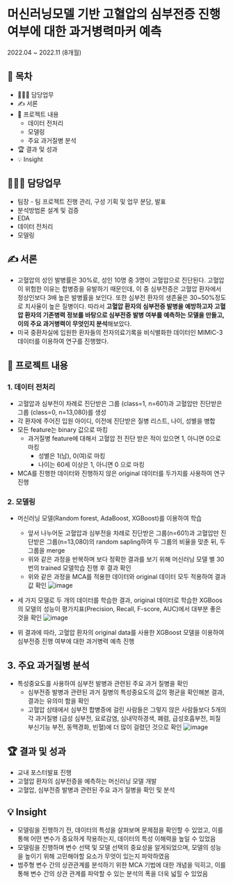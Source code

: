 # 머신러닝모델 기반 고혈압의 심부전증 진행여부에 대한 과거병력마커 예측
2022.04 ~ 2022.11 (8개월)
## 📗 목차
  - 👨🏻‍💻 담당업무
  - ✍️ 서론
  - 📑 프로젝트 내용
    - 데이터 전처리
    - 모델링
    - 주요 과거질병 분석
  - 🏆 결과 및 성과
  - 💡 Insight

## 👨🏻‍💻 담당업무
- 팀장 - 팀 프로젝트 진행 관리, 구성 기획 및 업무 분담, 발표
- 분석방법론 설계 및 검증
- EDA
- 데이터 전처리
- 모델링

## ✍️ 서론
- 고혈압의 성인 발병률은 30%로, 성인 10명 중 3명이 고혈압으로 진단된다. 고혈압이 위험한 이유는 합병증을 유발하기 때문인데, 이 중 심부전증은 고혈압 환자에서 정상인보다 3배 높은 발병률을 보인다. 또한 심부전 환자의 생존율은 30~50%정도로 치사율이 높은 질병이다. 따라서 **고혈압 환자의 심부전증 발병을 예방하고자 고혈압 환자의 기존병력 정보를 바탕으로 심부전증 발병 여부를 예측하는 모델을 만들고, 이의 주요 과거병력이 무엇인지 분석**해보았다.
- 미국 중환자실에 입원한 환자들의 전자의료기록을 비식별화한 데이터인 MIMIC-3 데이터를 이용하여 연구를 진행했다.

## 📑 프로젝트 내용
### 1. 데이터 전처리

- 고혈압과 심부전이 차례로 진단받은 그룹 (class=1, n=601)과 고혈압만 진단받은 그룹 (class=0, n=13,080)를 생성
- 각 환자에 주어진 입원 아이디, 이전에 진단받은 질병 리스트, 나이, 성별을 병합
- 모든 feature는 binary 값으로 마킹
  - 과거질병 feature에 대해서 고혈압 전 진단 받은 적이 있으면 1, 아니면 0으로 마킹
	- 성별은 1(남), 0(여)로 마킹
	- 나이는 60세 이상은 1, 아니면 0 으로 마킹
- MCA를 진행한 데이터와 진행하지 않은 original 데이터를 두가지를 사용하여 연구 진행


### 2. 모델링

- 머신러닝 모델(Random forest, AdaBoost, XGBoost)를 이용하여 학습
    - 앞서 나누어둔 고혈압과 심부전을 차례로 진단받은 그룹(n=601)과 고혈압만 진단받은 그룹(n=13,080)의 random sapling하여 두 그룹의 비율을 맞춘 뒤, 두 그룹을 merge
    - 위와 같은 과정을 반복하며 보다 정확한 결과를 보기 위해 머신러닝 모델 별 30번의 trained 모델학습 진행 후 결과 확인
    - 위와 같은 과정을 MCA를 적용한 데이터와 original 데이터 모두 적용하여 결과 값 확인
  	 ![image](https://github.com/DOYOON510/Medical-data-analysis/assets/129147977/728cf17a-0a78-4e30-bbf7-e2a08d9ce956)
   
- 세 가지 모델로 두 개의 데이터를 학습한 결과, original 데이터로 학습한 XGBoos의 모델의 성능이 평가지표(Precision, Recall, F-score, AUC)에서 대부분 좋은것을 확인
![image](https://github.com/DOYOON510/Medical-data-analysis/assets/129147977/9b4ef0fe-ce91-4d45-8983-4b10721c9a64)

- 위 결과에 따라, 고혈압 환자의 original data를 사용한 XGBoost 모델을 이용하여 심부전증 진행 여부에 대한 과거병력 예측 진행

## 3. 주요 과거질병 분석

- 특성중요도를 사용하여 심부전 발병과 관련된 주요 과거 질병을 확인
    - 심부전증 발병과 관련된 과거 질병의 특성중요도의 값의 평균을 확인해본 결과, 결과는 유의미 함을 확인
    - 고혈압 상태에서 심부전 합병증에 걸린 사람들은 그렇지 않은 사람들보다 5개의 각 과거질병 (급성 심부전, 요로감염, 심내막하경색, 폐렴, 급성호흡부전, 피질 부신기능 부전, 동맥경화, 빈혈)에 더 많이 걸렸던 것으로 확인
	![image](https://github.com/DOYOON510/Medical-data-analysis/assets/129147977/5dc0aa10-d7ec-48ef-93cc-cb1864c57fb4)


## 🏆 결과 및 성과
- 교내 포스터발표 진행
- 고혈압 환자의 심부전증을 예측하는 머신러닝 모델 개발
- 고혈압, 심부전증 발병과 관련된 주요 과거 질병을 확인 및 분석

## 💡 Insight
- 모델링을 진행하기 전, 데이터의 특성을 살펴보며 문제점을 확인할 수 있었고, 이를 통해 어떤 변수가 중요하게 작용하는지, 데이터의 특성 이해력을 높일 수 있었음
- 모델링을 진행하며 변수 선택 및 모델 선택의 중요성을 알게되었으며, 모델의 성능을 높이기 위해 고민해야할 요소가 무엇이 있는지 파악하였음
- 범주형 변수 간의 상관관계를 분석하기 위한 MCA 기법에 대한 개념을 익히고, 이를 통해 변수 간의 상관 관계를 파악할 수 있는 분석의 폭을 더욱 넓힐 수 있었음
